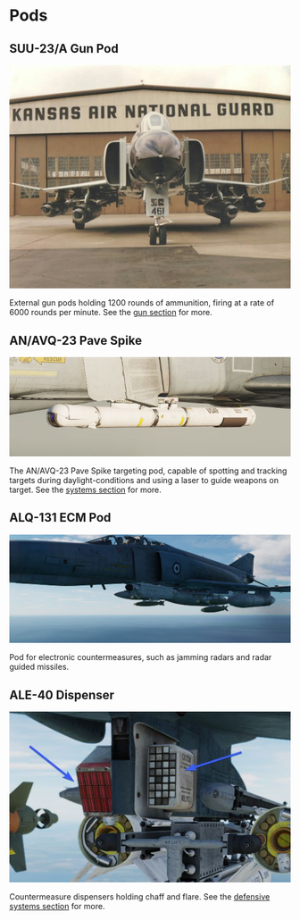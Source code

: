 # Pods

## SUU-23/A Gun Pod

![SUU Pods](../img/suupods.jpg)

External gun pods holding 1200 rounds of ammunition, firing at a rate of 6000
rounds per minute. See the [gun section](guns.md) for more.

## AN/AVQ-23 Pave Spike

![pave_spike_pod](../img/pave_spike_pod.jpg)

The AN/AVQ-23 Pave Spike targeting pod, capable of spotting and tracking targets
during daylight-conditions and using a laser to guide weapons on target. See the
[systems section](../systems/weapon_systems/pave_spike/overview.md) for more.

## ALQ-131 ECM Pod

![ext_alq_131_ecm_pod](../img/ext_alq_131_ecm_pod.jpg)

Pod for electronic countermeasures, such as jamming radars and radar
guided missiles.

## ALE-40 Dispenser

![cm_dispenser](../img/cm_dispenser.jpg)

Countermeasure dispensers holding chaff and flare. See the
[defensive systems section](../systems/defensive_systems/countermeasures.md) for more.
